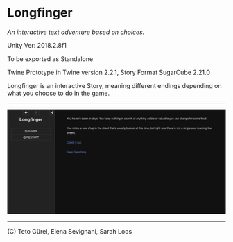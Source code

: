 # Longfinger
*An interactive text adventure based on choices.*


Unity Ver: 2018.2.8f1



To be exported as Standalone



Twine Prototype in Twine version 2.2.1, Story Format SugarCube 2.21.0



Longfinger is an interactive Story, meaning different endings depending on what you choose to do in the game.

----

![prototype](./Screenshots/prototype.png)

----

(C) Teto Gürel, Elena Sevignani, Sarah Loos